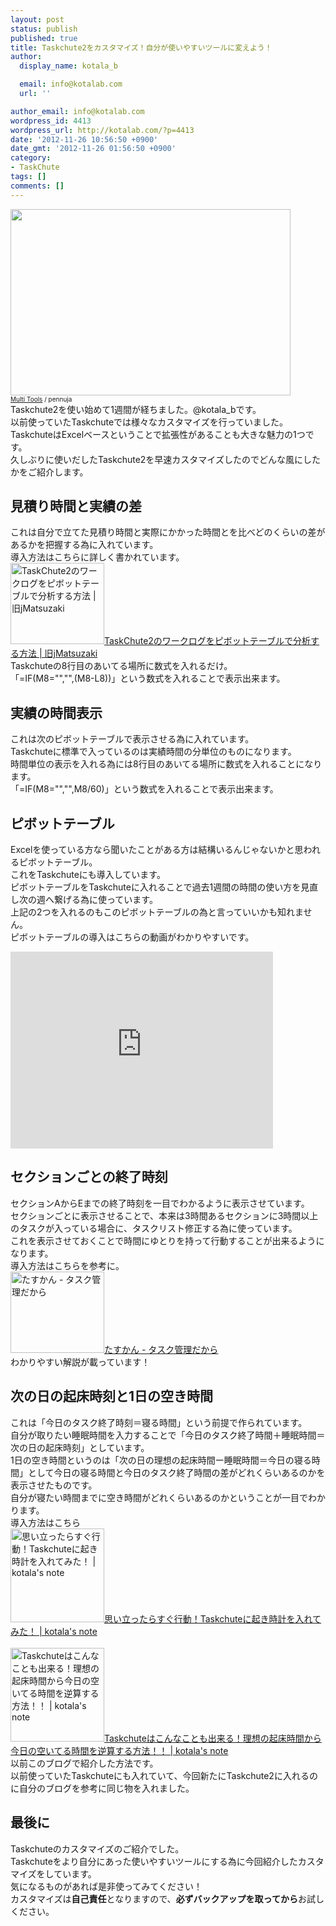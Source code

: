 ```yaml
---
layout: post
status: publish
published: true
title: Taskchute2をカスタマイズ！自分が使いやすいツールに変えよう！
author:
  display_name: kotala_b

  email: info@kotalab.com
  url: ''

author_email: info@kotalab.com
wordpress_id: 4413
wordpress_url: http://kotalab.com/?p=4413
date: '2012-11-26 10:56:50 +0900'
date_gmt: '2012-11-26 01:56:50 +0900'
category:
- TaskChute
tags: []
comments: []
---
```

<p><a href="http://kotalab.com/wp-content/uploads/taskchutecustom_121126.jpg" target="_blank"><img src="http://kotalab.com/wp-content/uploads/taskchutecustom_121126-448x298.jpg" alt="" title="taskchutecustom_121126" width="448" height="298" class="alignnone size-large wp-image-4415" /></a><br />
<span style="font-size:10px;"><a href="http://www.flickr.com/photos/pennuja/5364124040/" target="_blank">Multi Tools</a> / pennuja</span><br />
Taskchute2を使い始めて1週間が経ちました。@kotala_bです。<br />
以前使っていたTaskchuteでは様々なカスタマイズを行っていました。<br />
TaskchuteはExcelベースということで拡張性があることも大きな魅力の1つです。<br />
久しぶりに使いだしたTaskchute2を早速カスタマイズしたのでどんな風にしたかをご紹介します。<br />
<!--more--></p>
<h2>見積り時間と実績の差</h2>
<p>これは自分で立てた見積り時間と実際にかかった時間とを比べどのくらいの差があるかを把握する為に入れています。<br />
導入方法はこちらに詳しく書かれています。<br />
<a href="http://jmatsuzaki.wordpress.com/2012/04/16/taskchute2pivot/" target="_blank"><img  class="alignleft" src="http://capture.heartrails.com/150x130?http://jmatsuzaki.wordpress.com/2012/04/16/taskchute2pivot/" alt="TaskChute2のワークログをピボットテーブルで分析する方法 | 旧jMatsuzaki" width="150" height="130" /></a><a href="http://jmatsuzaki.wordpress.com/2012/04/16/taskchute2pivot/" target="_blank">TaskChute2のワークログをピボットテーブルで分析する方法 | 旧jMatsuzaki</a><a href="http://b.hatena.ne.jp/entry/http://jmatsuzaki.wordpress.com/2012/04/16/taskchute2pivot/" target="_blank"><img border="0" src="http://b.hatena.ne.jp/entry/image/http://jmatsuzaki.wordpress.com/2012/04/16/taskchute2pivot/" alt="" /></a><br style="clear:both;" />Taskchuteの8行目のあいてる場所に数式を入れるだけ。<br />
「=IF(M8="","",(M8-L8))」という数式を入れることで表示出来ます。</p>
<h2>実績の時間表示</h2>
<p>これは次のピボットテーブルで表示させる為に入れています。<br />
Taskchuteに標準で入っているのは実績時間の分単位のものになります。<br />
時間単位の表示を入れる為には8行目のあいてる場所に数式を入れることになります。<br />
「=IF(M8="","",M8/60)」という数式を入れることで表示出来ます。</p>
<h2>ピボットテーブル</h2>
<p>Excelを使っている方なら聞いたことがある方は結構いるんじゃないかと思われるピボットテーブル。<br />
これをTaskchuteにも導入しています。<br />
ピボットテーブルをTaskchuteに入れることで過去1週間の時間の使い方を見直し次の週へ繋げる為に使っています。<br />
上記の2つを入れるのもこのピボットテーブルの為と言っていいかも知れません。<br />
ピボットテーブルの導入はこちらの動画がわかりやすいです。</p>
<div class="video-container"><iframe width="420" height="315" src="http://www.youtube.com/embed/efv87WiXZO4?rel=0" frameborder="0" allowfullscreen></iframe></div>
<h2>セクションごとの終了時刻</h2>
<p>セクションAからEまでの終了時刻を一目でわかるように表示させています。<br />
セクションごとに表示させることで、本来は3時間あるセクションに3時間以上のタスクが入っている場合に、タスクリスト修正する為に使っています。<br />
これを表示させておくことで時間にゆとりを持って行動することが出来るようになります。<br />
導入方法はこちらを参考に。<br />
<a href="http://taskviewer.posterous.com/archive/4/2012" target="_blank"><img  class="alignleft" src="http://capture.heartrails.com/150x130?http://taskviewer.posterous.com/archive/4/2012" alt="たすかん - タスク管理だから" width="150" height="130" /></a><a href="http://taskviewer.posterous.com/archive/4/2012" target="_blank">たすかん - タスク管理だから</a><a href="http://b.hatena.ne.jp/entry/http://taskviewer.posterous.com/archive/4/2012" target="_blank"><img border="0" src="http://b.hatena.ne.jp/entry/image/http://taskviewer.posterous.com/archive/4/2012" alt="" /></a><br style="clear:both;" />わかりやすい解説が載っています！</p>
<h2>次の日の起床時刻と1日の空き時間</h2>
<p>これは「今日のタスク終了時刻＝寝る時間」という前提で作られています。<br />
自分が取りたい睡眠時間を入力することで「今日のタスク終了時間＋睡眠時間＝次の日の起床時刻」としています。<br />
1日の空き時間というのは「次の日の理想の起床時間ー睡眠時間＝今日の寝る時間」として今日の寝る時間と今日のタスク終了時間の差がどれくらいあるのかを表示させたものです。<br />
自分が寝たい時間までに空き時間がどれくらいあるのかということが一目でわかります。<br />
導入方法はこちら<br />
<a href="http://kotalab.com/taskchute-wakeup-clock" target="_blank"><img  class="alignleft" src="http://kotalab.com/wp-content/uploads/okidokei_120621_02.jpg" alt="思い立ったらすぐ行動！Taskchuteに起き時計を入れてみた！ | kotala's note" width="150" /></a><a href="http://kotalab.com/taskchute-wakeup-clock" target="_blank">思い立ったらすぐ行動！Taskchuteに起き時計を入れてみた！ | kotala's note</a><br style="clear:both;" /><br />
<a href="http://kotalab.com/taskchute-gyakusan" target="_blank"><img  class="alignleft" src="http://kotalab.com/wp-content/uploads/risoujikan_120622_01.jpg" alt="Taskchuteはこんなことも出来る！理想の起床時間から今日の空いてる時間を逆算する方法！！ | kotala's note" width="150" /></a><a href="http://kotalab.com/taskchute-gyakusan" target="_blank">Taskchuteはこんなことも出来る！理想の起床時間から今日の空いてる時間を逆算する方法！！ | kotala's note</a><br style="clear:both;" />以前このブログで紹介した方法です。<br />
以前使っていたTaskchuteにも入れていて、今回新たにTaskchute2に入れるのに自分のブログを参考に同じ物を入れました。</p>
<h2>最後に</h2>
<p>Taskchuteのカスタマイズのご紹介でした。<br />
Taskchuteをより自分にあった使いやすいツールにする為に今回紹介したカスタマイズをしています。<br />
気になるものがあれば是非使ってみてください！<br />
カスタマイズは<strong>自己責任</strong>となりますので、<strong>必ずバックアップを取ってから</strong>お試しください。</p>

